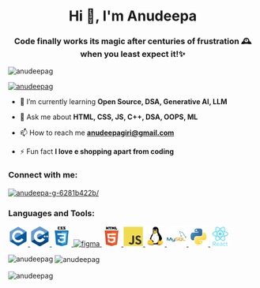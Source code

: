 <h1 align="center">Hi 👋, I'm Anudeepa </h1>
<!--<h3 align="center">Only things that might stop me? An exceptionally compelling bug report or a robust coffee ☕. Until then, chasing bugs on! 🚀</h3>-->
<h3 align="center">Code finally works its magic after centuries of frustration 🕰️ when you least expect it!✨</h3>


<p align="left"> <img src="https://komarev.com/ghpvc/?username=anudeepag&label=Profile%20views&color=0e75b6&style=flat" alt="anudeepag" /> </p>

<p align="left"> <a href="https://github.com/ryo-ma/github-profile-trophy"><img src="https://github-profile-trophy.vercel.app/?username=anudeepag" alt="anudeepag" /></a> </p>

- 🌱 I’m currently learning **Open Source, DSA, Generative AI, LLM**

- 💬 Ask me about **HTML, CSS, JS, C++, DSA, OOPS, ML**

- 📫 How to reach me **anudeepagiri@gmail.com**

- ⚡ Fun fact **I love e shopping apart from coding**

<h3 align="left">Connect with me:</h3>
<p align="left">
<a href="https://linkedin.com/in/anudeepa-g-6281b422b/" target="blank"><img align="center" src="https://raw.githubusercontent.com/rahuldkjain/github-profile-readme-generator/master/src/images/icons/Social/linked-in-alt.svg" alt="anudeepa-g-6281b422b/" height="30" width="40" /></a>
</p>

<h3 align="left">Languages and Tools:</h3>
<p align="left"> <a href="https://www.cprogramming.com/" target="_blank" rel="noreferrer"> <img src="https://raw.githubusercontent.com/devicons/devicon/master/icons/c/c-original.svg" alt="c" width="40" height="40"/> </a> <a href="https://www.w3schools.com/cpp/" target="_blank" rel="noreferrer"> <img src="https://raw.githubusercontent.com/devicons/devicon/master/icons/cplusplus/cplusplus-original.svg" alt="cplusplus" width="40" height="40"/> </a> <a href="https://www.w3schools.com/css/" target="_blank" rel="noreferrer"> <img src="https://raw.githubusercontent.com/devicons/devicon/master/icons/css3/css3-original-wordmark.svg" alt="css3" width="40" height="40"/> </a> <a href="https://www.figma.com/" target="_blank" rel="noreferrer"> <img src="https://www.vectorlogo.zone/logos/figma/figma-icon.svg" alt="figma" width="40" height="40"/> </a> <a href="https://www.w3.org/html/" target="_blank" rel="noreferrer"> <img src="https://raw.githubusercontent.com/devicons/devicon/master/icons/html5/html5-original-wordmark.svg" alt="html5" width="40" height="40"/> </a> <a href="https://developer.mozilla.org/en-US/docs/Web/JavaScript" target="_blank" rel="noreferrer"> <img src="https://raw.githubusercontent.com/devicons/devicon/master/icons/javascript/javascript-original.svg" alt="javascript" width="40" height="40"/> </a> <a href="https://www.linux.org/" target="_blank" rel="noreferrer"> <img src="https://raw.githubusercontent.com/devicons/devicon/master/icons/linux/linux-original.svg" alt="linux" width="40" height="40"/> </a> <a href="https://www.mysql.com/" target="_blank" rel="noreferrer"> <img src="https://raw.githubusercontent.com/devicons/devicon/master/icons/mysql/mysql-original-wordmark.svg" alt="mysql" width="40" height="40"/> </a> <a href="https://www.python.org" target="_blank" rel="noreferrer"> <img src="https://raw.githubusercontent.com/devicons/devicon/master/icons/python/python-original.svg" alt="python" width="40" height="40"/> </a> <a href="https://reactjs.org/" target="_blank" rel="noreferrer"> <img src="https://raw.githubusercontent.com/devicons/devicon/master/icons/react/react-original-wordmark.svg" alt="react" width="40" height="40"/> </a> </p>

<p><img align="left" src="https://github-readme-stats.vercel.app/api/top-langs?username=anudeepag&show_icons=true&locale=en&layout=compact" alt="anudeepag" /></p>

<p>&nbsp;<img align="center" src="https://github-readme-stats.vercel.app/api?username=anudeepag&show_icons=true&locale=en" alt="anudeepag" /></p>

<p><img align="center" src="https://github-readme-streak-stats.herokuapp.com/?user=anudeepag&" alt="anudeepag" /></p>
